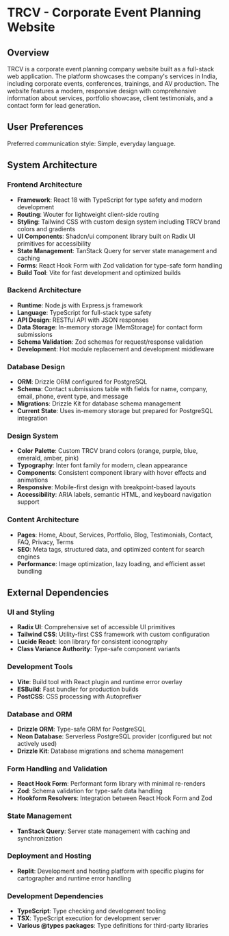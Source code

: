 # TRCV - Corporate Event Planning Website

## Overview

TRCV is a corporate event planning company website built as a full-stack web application. The platform showcases the company's services in India, including corporate events, conferences, trainings, and AV production. The website features a modern, responsive design with comprehensive information about services, portfolio showcase, client testimonials, and a contact form for lead generation.

## User Preferences

Preferred communication style: Simple, everyday language.

## System Architecture

### Frontend Architecture
- **Framework**: React 18 with TypeScript for type safety and modern development
- **Routing**: Wouter for lightweight client-side routing
- **Styling**: Tailwind CSS with custom design system including TRCV brand colors and gradients
- **UI Components**: Shadcn/ui component library built on Radix UI primitives for accessibility
- **State Management**: TanStack Query for server state management and caching
- **Forms**: React Hook Form with Zod validation for type-safe form handling
- **Build Tool**: Vite for fast development and optimized builds

### Backend Architecture
- **Runtime**: Node.js with Express.js framework
- **Language**: TypeScript for full-stack type safety
- **API Design**: RESTful API with JSON responses
- **Data Storage**: In-memory storage (MemStorage) for contact form submissions
- **Schema Validation**: Zod schemas for request/response validation
- **Development**: Hot module replacement and development middleware

### Database Design
- **ORM**: Drizzle ORM configured for PostgreSQL
- **Schema**: Contact submissions table with fields for name, company, email, phone, event type, and message
- **Migrations**: Drizzle Kit for database schema management
- **Current State**: Uses in-memory storage but prepared for PostgreSQL integration

### Design System
- **Color Palette**: Custom TRCV brand colors (orange, purple, blue, emerald, amber, pink)
- **Typography**: Inter font family for modern, clean appearance
- **Components**: Consistent component library with hover effects and animations
- **Responsive**: Mobile-first design with breakpoint-based layouts
- **Accessibility**: ARIA labels, semantic HTML, and keyboard navigation support

### Content Architecture
- **Pages**: Home, About, Services, Portfolio, Blog, Testimonials, Contact, FAQ, Privacy, Terms
- **SEO**: Meta tags, structured data, and optimized content for search engines
- **Performance**: Image optimization, lazy loading, and efficient asset bundling

## External Dependencies

### UI and Styling
- **Radix UI**: Comprehensive set of accessible UI primitives
- **Tailwind CSS**: Utility-first CSS framework with custom configuration
- **Lucide React**: Icon library for consistent iconography
- **Class Variance Authority**: Type-safe component variants

### Development Tools
- **Vite**: Build tool with React plugin and runtime error overlay
- **ESBuild**: Fast bundler for production builds
- **PostCSS**: CSS processing with Autoprefixer

### Database and ORM
- **Drizzle ORM**: Type-safe ORM for PostgreSQL
- **Neon Database**: Serverless PostgreSQL provider (configured but not actively used)
- **Drizzle Kit**: Database migrations and schema management

### Form Handling and Validation
- **React Hook Form**: Performant form library with minimal re-renders
- **Zod**: Schema validation for type-safe data handling
- **Hookform Resolvers**: Integration between React Hook Form and Zod

### State Management
- **TanStack Query**: Server state management with caching and synchronization

### Deployment and Hosting
- **Replit**: Development and hosting platform with specific plugins for cartographer and runtime error handling

### Development Dependencies
- **TypeScript**: Type checking and development tooling
- **TSX**: TypeScript execution for development server
- **Various @types packages**: Type definitions for third-party libraries